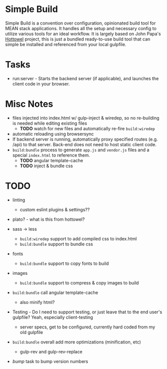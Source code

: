 # Simple Build

Simple Build is a convention over configuration, opinionated build tool for MEAN stack applications.  It handles all
the setup and necessary config to utilize various tools for an ideal workflow.  It is largely based on John Papa's
[Hottowel](https://github.com/johnpapa/generator-hottowel) project, this is just a bundled ready-to-use build tool that can simple be installed and referenced from
your local gulpfile.



# Tasks

* run:server - Starts the backend server (if applicable), and launches the client code in your browser.




# Misc Notes

* files injected into index.html w/ gulp-inject & wiredep, so no re-building is needed while editing existing files
	* **TODO** watch for new files and automatically re-fire `build:wiredep`
* automatic reloading using browsersync
* If backend server is running, automatically proxy specified routes (e.g. /api) to that server.  Back-end does
not need to host static client code.
* `build:bundle` process to generate `app.js` and `vendor.js` files and a special `index.html` to reference them.
	* **TODO** angular template-cache
	* **TODO** inject & bundle css



# TODO
* linting
	* custom eslint plugins & settings??
* plato? - what is this from hottowel?
* sass -> less
	* `build:wiredep` support to add compiled css to index.html
	* `build:bundle` support to bundle css
* fonts
	* `build:bundle` support to copy fonts to build
* images
	* `build:bundle` support to compress & copy images to build
* `build:bundle` call angular template-cache
	* also minify html?

* Testing - Do I need to support testing, or just leave that to the end user's gulpfile?   Yeah, especially client-testing
	* server specs, get to be configured, currently hard coded from my old gulpfile

* `build:bundle` overall add more optimizations (minification, etc)
	* gulp-rev and gulp-rev-replace
* *bump* task to bump version numbers
